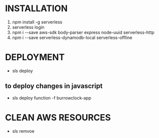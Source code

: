 # INSTALLATION

1. npm install -g serverless
2. serverless login
3. npm i --save aws-sdk body-parser express node-uuid serverless-http
4. npm i --save serverless-dynamodb-local serverless-offline


# DEPLOYMENT

* sls deploy

## to deploy changes in javascript
* sls deploy function -f burrowclock-app 



# CLEAN AWS RESOURCES

* sls remvoe